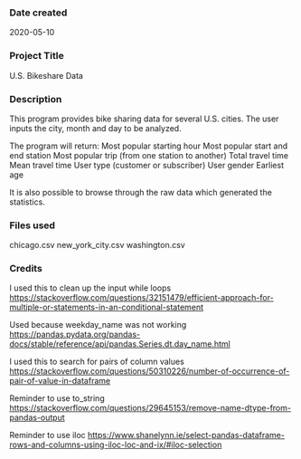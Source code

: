 ### Date created
2020-05-10

### Project Title
U.S. Bikeshare Data

### Description
This program provides bike sharing data for several U.S. cities. The user inputs the city, month and day to be analyzed. 

The program will return:
Most popular starting hour
Most popular start and end station
Most popular trip (from one station to another)
Total travel time
Mean travel time
User type (customer or subscriber)
User gender
Earliest age

It is also possible to browse through the raw data which generated the statistics.

### Files used
chicago.csv
new_york_city.csv
washington.csv

### Credits
I used this to clean up the input while loops
https://stackoverflow.com/questions/32151479/efficient-approach-for-multiple-or-statements-in-an-conditional-statement

Used because weekday_name was not working
https://pandas.pydata.org/pandas-docs/stable/reference/api/pandas.Series.dt.day_name.html

I used this to search for pairs of column values
https://stackoverflow.com/questions/50310226/number-of-occurrence-of-pair-of-value-in-dataframe

Reminder to use to_string
https://stackoverflow.com/questions/29645153/remove-name-dtype-from-pandas-output

Reminder to use iloc
https://www.shanelynn.ie/select-pandas-dataframe-rows-and-columns-using-iloc-loc-and-ix/#iloc-selection
